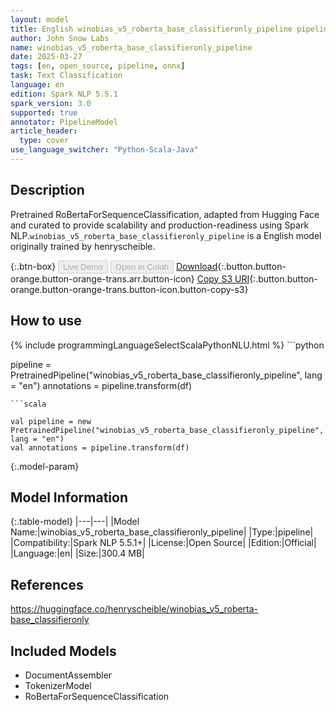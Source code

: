 ```yaml
---
layout: model
title: English winobias_v5_roberta_base_classifieronly_pipeline pipeline RoBertaForSequenceClassification from henryscheible
author: John Snow Labs
name: winobias_v5_roberta_base_classifieronly_pipeline
date: 2025-03-27
tags: [en, open_source, pipeline, onnx]
task: Text Classification
language: en
edition: Spark NLP 5.5.1
spark_version: 3.0
supported: true
annotator: PipelineModel
article_header:
  type: cover
use_language_switcher: "Python-Scala-Java"
---
```


## Description

Pretrained RoBertaForSequenceClassification, adapted from Hugging Face and curated to provide scalability and production-readiness using Spark NLP.`winobias_v5_roberta_base_classifieronly_pipeline` is a English model originally trained by henryscheible.

{:.btn-box}
<button class="button button-orange" disabled>Live Demo</button>
<button class="button button-orange" disabled>Open in Colab</button>
[Download](https://s3.amazonaws.com/auxdata.johnsnowlabs.com/public/models/winobias_v5_roberta_base_classifieronly_pipeline_en_5.5.1_3.0_1743102419667.zip){:.button.button-orange.button-orange-trans.arr.button-icon}
[Copy S3 URI](s3://auxdata.johnsnowlabs.com/public/models/winobias_v5_roberta_base_classifieronly_pipeline_en_5.5.1_3.0_1743102419667.zip){:.button.button-orange.button-orange-trans.button-icon.button-copy-s3}

## How to use



<div class="tabs-box" markdown="1">
{% include programmingLanguageSelectScalaPythonNLU.html %}
```python

pipeline = PretrainedPipeline("winobias_v5_roberta_base_classifieronly_pipeline", lang = "en")
annotations =  pipeline.transform(df)   

```
```scala

val pipeline = new PretrainedPipeline("winobias_v5_roberta_base_classifieronly_pipeline", lang = "en")
val annotations = pipeline.transform(df)

```
</div>

{:.model-param}
## Model Information

{:.table-model}
|---|---|
|Model Name:|winobias_v5_roberta_base_classifieronly_pipeline|
|Type:|pipeline|
|Compatibility:|Spark NLP 5.5.1+|
|License:|Open Source|
|Edition:|Official|
|Language:|en|
|Size:|300.4 MB|

## References

https://huggingface.co/henryscheible/winobias_v5_roberta-base_classifieronly

## Included Models

- DocumentAssembler
- TokenizerModel
- RoBertaForSequenceClassification
